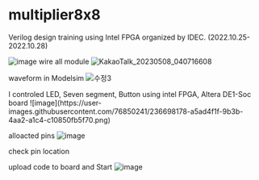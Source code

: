 # multiplier8x8
Verilog design training using Intel FPGA organized by IDEC. (2022.10.25-2022.10.28)


![image](https://user-images.githubusercontent.com/76850241/236697549-d75c57d7-7c58-4f5c-b923-3e5c54988368.png)
wire all module
![KakaoTalk_20230508_040716608](https://user-images.githubusercontent.com/76850241/236697693-1909ed23-7410-4e2f-bada-8c9fe12e1196.jpg)

waveform in Modelsim
![수정3](https://user-images.githubusercontent.com/76850241/236697719-16fb5dbf-14fc-44f9-ad5b-25e3708744ab.PNG)







<FPGA PWM>
 I controled LED, Seven segment, Button using intel FPGA, Altera DE1-Soc board
![image](https://user-images.githubusercontent.com/76850241/236698178-a5ad4f1f-9b3b-4aa2-a1c4-c10850fb5f70.png)

 
 alloacted pins
  ![image](https://user-images.githubusercontent.com/76850241/236698067-1279114f-77b3-4e4f-a384-6d5daa12c023.png)
  
  check pin location
  
  
upload code to board and Start
![image](https://user-images.githubusercontent.com/76850241/236698121-d240097a-f198-475c-9b93-90f9675d5657.png)

